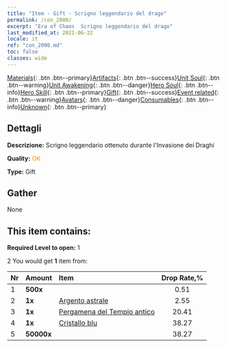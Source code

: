 ```yaml
---
title: "Item - Gift - Scrigno leggendario del drago"
permalink: /con_2008/
excerpt: "Era of Chaos  Scrigno leggendario del drago"
last_modified_at: 2021-06-22
locale: it
ref: "con_2008.md"
toc: false
classes: wide
---
```

 [Materials](/ItemsIT/){: .btn .btn--primary}[Artifacts](/ItemsIT/Artifacts/){: .btn .btn--success}[Unit Soul](/ItemsIT/UnitSoul/){: .btn .btn--warning}[Unit Awakening](/ItemsIT/UnitAwakening/){: .btn .btn--danger}[Hero Soul](/ItemsIT/HeroSoul/){: .btn .btn--info}[Hero Skill](/ItemsIT/HeroSkill/){: .btn .btn--primary}[Gift](/ItemsIT/Gift/){: .btn .btn--success}[Event related](/ItemsIT/Events/){: .btn .btn--warning}[Avatars](/ItemsIT/Avatars/){: .btn .btn--danger}[Consumables](/ItemsIT/Consumables/){: .btn .btn--info}[Unknown](/ItemsIT/Unknown/){: .btn .btn--primary}

## Dettagli
 **Descrizione:** Scrigno leggendario ottenuto durante l'Invasione dei Draghi

 **Quality:** <span style="color: #FF8C00">OK</span>

 **Type:** Gift

## Gather

  None

## This item contains:

 **Required Level to open:** 1

 2 You would get **1** item  from:

  | Nr | Amount |     Item    | Drop Rate,% |
  |:---|:-------|:------------|:---------:|
  | 1 |  **500x** | <i class="fas fa-gem"/> | 0.51 | 
  | 2 |  **1x** | [Argento astrale](/ItemsIT/con_969/) | 2.55 | 
  | 3 |  **1x** | [Pergamena del Tempio antico](/ItemsIT/con_697/) | 20.41 | 
  | 4 |  **1x** | [Cristallo blu](/ItemsIT/con_716/) | 38.27 | 
  | 5 |  **50000x** | <i class="fas fa-coins"/> | 38.27 | 
